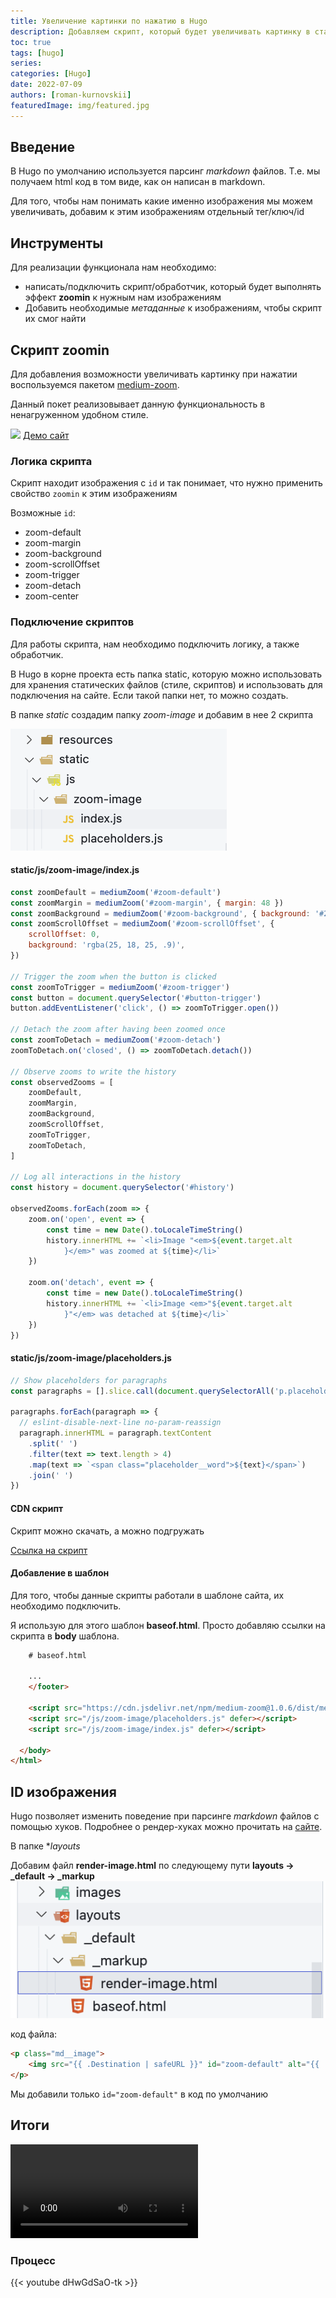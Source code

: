 ```yaml
---
title: Увеличение картинки по нажатию в Hugo
description: Добавляем скрипт, который будет увеличивать картинку в статье при нажатии
toc: true
tags: [hugo]
series: 
categories: [Hugo]
date: 2022-07-09
authors: [roman-kurnovskii]
featuredImage: img/featured.jpg
---
```


## Введение

В Hugo по умолчанию используется парсинг *markdown* файлов. Т.е. мы получаем html код в том виде, как он написан в markdown.

Для того, чтобы нам понимать какие именно изображения мы можем увеличивать, добавим к этим изображениям отдельный тег/ключ/id

## Инструменты

Для реализации функционала нам необходимо:
- написать/подключить скрипт/обработчик, который будет выполнять эффект **zoomin** к нужным нам изображениям
- Добавить необходимые *метаданные* к изображениям, чтобы скрипт их смог найти
  
## Скрипт zoomin
Для добавления возможности увеличивать картинку при нажатии воспользуемся пакетом [medium-zoom](https://github.com/francoischalifour/medium-zoom). 

Данный покет реализовывает данную функциональность в ненагруженном удобном стиле.

![](https://user-images.githubusercontent.com/6137112/43369906-7623239a-9376-11e8-978b-6e089be499fb.gif)
[Демо сайт](https://medium-zoom.francoischalifour.com/)

### Логика скрипта

Скрипт находит изображения с `id` и так понимает, что нужно применить свойство `zoomin` к этим изображениям

Возможные `id`:

- zoom-default
- zoom-margin
- zoom-background
- zoom-scrollOffset
- zoom-trigger
- zoom-detach
- zoom-center

### Подключение скриптов

Для работы скрипта, нам необходимо подключить логику, а также обработчик.

В Hugo в корне проекта есть папка static, которую можно использовать для хранения статических файлов (стиле, скриптов) и использовать для подключения на сайте. Если такой папки нет, то можно создать.

В папке *static* создадим папку *zoom-image* и добавим в нее 2 скрипта

![](img/static-scripts.png)

#### static/js/zoom-image/index.js

```javascript
const zoomDefault = mediumZoom('#zoom-default')
const zoomMargin = mediumZoom('#zoom-margin', { margin: 48 })
const zoomBackground = mediumZoom('#zoom-background', { background: '#212530' })
const zoomScrollOffset = mediumZoom('#zoom-scrollOffset', {
    scrollOffset: 0,
    background: 'rgba(25, 18, 25, .9)',
})

// Trigger the zoom when the button is clicked
const zoomToTrigger = mediumZoom('#zoom-trigger')
const button = document.querySelector('#button-trigger')
button.addEventListener('click', () => zoomToTrigger.open())

// Detach the zoom after having been zoomed once
const zoomToDetach = mediumZoom('#zoom-detach')
zoomToDetach.on('closed', () => zoomToDetach.detach())

// Observe zooms to write the history
const observedZooms = [
    zoomDefault,
    zoomMargin,
    zoomBackground,
    zoomScrollOffset,
    zoomToTrigger,
    zoomToDetach,
]

// Log all interactions in the history
const history = document.querySelector('#history')

observedZooms.forEach(zoom => {
    zoom.on('open', event => {
        const time = new Date().toLocaleTimeString()
        history.innerHTML += `<li>Image "<em>${event.target.alt
            }</em>" was zoomed at ${time}</li>`
    })

    zoom.on('detach', event => {
        const time = new Date().toLocaleTimeString()
        history.innerHTML += `<li>Image <em>"${event.target.alt
            }"</em> was detached at ${time}</li>`
    })
})
```

#### static/js/zoom-image/placeholders.js

```javascript
// Show placeholders for paragraphs
const paragraphs = [].slice.call(document.querySelectorAll('p.placeholder'))

paragraphs.forEach(paragraph => {
  // eslint-disable-next-line no-param-reassign
  paragraph.innerHTML = paragraph.textContent
    .split(' ')
    .filter(text => text.length > 4)
    .map(text => `<span class="placeholder__word">${text}</span>`)
    .join(' ')
})
```

#### CDN скрипт

Скрипт можно скачать, а можно подгружать

[Ссылка на скрипт](https://cdn.jsdelivr.net/npm/medium-zoom@1.0.6/dist/medium-zoom.min.js)


#### Добавление в шаблон

Для того, чтобы данные скрипты работали в шаблоне сайта, их необходимо подключить.

Я использую для этого шаблон **baseof.html**. Просто добавляю ссылки на скрипта в **body** шаблона.

```html
    # baseof.html

    ...
    </footer>

    <script src="https://cdn.jsdelivr.net/npm/medium-zoom@1.0.6/dist/medium-zoom.min.js" defer></script>
    <script src="/js/zoom-image/placeholders.js" defer></script>
    <script src="/js/zoom-image/index.js" defer></script>

  </body>
</html>
```

## ID изображения

Hugo позволяет изменить поведение при парсинге *markdown* файлов с помощью хуков. Подробнее о рендер-хуках можно прочитать на [сайте](https://gohugo.io/templates/render-hooks/).

В папке **layouts*

Добавим файл **render-image.html** по следующему пути **layouts -> _default -> _markup**
![](img/render-image-path.png)

код файла:

```html
<p class="md__image">
    <img src="{{ .Destination | safeURL }}" id="zoom-default" alt="{{ .Text }}" {{ with .Title}} title="{{ . }}" {{ end }} />
</p>
```

Мы добавили только `id="zoom-default"` в код по умолчанию

## Итоги

<video  controls>
  <source src="img/gallery.mp4" type="video/mp4">
Your browser does not support the video tag.
</video>


### Процесс

{{< youtube dHwGdSaO-tk >}}
